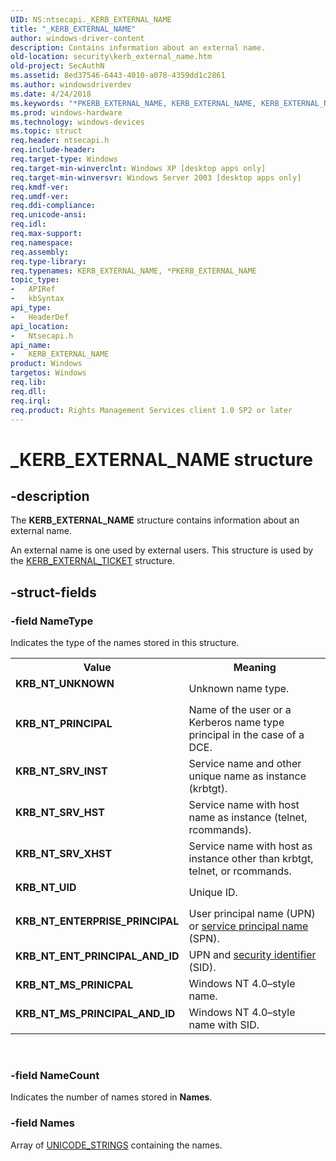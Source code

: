 ```yaml
---
UID: NS:ntsecapi._KERB_EXTERNAL_NAME
title: "_KERB_EXTERNAL_NAME"
author: windows-driver-content
description: Contains information about an external name.
old-location: security\kerb_external_name.htm
old-project: SecAuthN
ms.assetid: 8ed37546-6443-4010-a078-4359dd1c2861
ms.author: windowsdriverdev
ms.date: 4/24/2018
ms.keywords: "*PKERB_EXTERNAL_NAME, KERB_EXTERNAL_NAME, KERB_EXTERNAL_NAME structure [Security], KRB_NT_ENTERPRISE_PRINCIPAL, KRB_NT_ENT_PRINCIPAL_AND_ID, KRB_NT_MS_PRINCIPAL_AND_ID, KRB_NT_MS_PRINICPAL, KRB_NT_PRINCIPAL, KRB_NT_SRV_HST, KRB_NT_SRV_INST, KRB_NT_SRV_XHST, KRB_NT_UID, KRB_NT_UNKNOWN, PKERB_EXTERNAL_NAME, PKERB_EXTERNAL_NAME structure pointer [Security], _KERB_EXTERNAL_NAME, _lsa_kerb_external_name, ntsecapi/KERB_EXTERNAL_NAME, ntsecapi/PKERB_EXTERNAL_NAME, security.kerb_external_name"
ms.prod: windows-hardware
ms.technology: windows-devices
ms.topic: struct
req.header: ntsecapi.h
req.include-header: 
req.target-type: Windows
req.target-min-winverclnt: Windows XP [desktop apps only]
req.target-min-winversvr: Windows Server 2003 [desktop apps only]
req.kmdf-ver: 
req.umdf-ver: 
req.ddi-compliance: 
req.unicode-ansi: 
req.idl: 
req.max-support: 
req.namespace: 
req.assembly: 
req.type-library: 
req.typenames: KERB_EXTERNAL_NAME, *PKERB_EXTERNAL_NAME
topic_type:
-	APIRef
-	kbSyntax
api_type:
-	HeaderDef
api_location:
-	Ntsecapi.h
api_name:
-	KERB_EXTERNAL_NAME
product: Windows
targetos: Windows
req.lib: 
req.dll: 
req.irql: 
req.product: Rights Management Services client 1.0 SP2 or later
---
```


# _KERB_EXTERNAL_NAME structure


## -description


The <b>KERB_EXTERNAL_NAME</b> structure contains information about an external name.

An external name is one used by external users. This structure is used by the 
<a href="https://msdn.microsoft.com/742e2795-ec74-4856-a680-7a1c233a2934">KERB_EXTERNAL_TICKET</a> structure.


## -struct-fields




### -field NameType

Indicates the type of the names stored in this structure.

<table>
<tr>
<th>Value</th>
<th>Meaning</th>
</tr>
<tr>
<td width="40%"><a id="KRB_NT_UNKNOWN"></a><a id="krb_nt_unknown"></a><dl>
<dt><b>KRB_NT_UNKNOWN</b></dt>
</dl>
</td>
<td width="60%">
Unknown name type.

</td>
</tr>
<tr>
<td width="40%"><a id="KRB_NT_PRINCIPAL"></a><a id="krb_nt_principal"></a><dl>
<dt><b>KRB_NT_PRINCIPAL</b></dt>
</dl>
</td>
<td width="60%">
Name of the user or a Kerberos name type principal in the case of a DCE.

</td>
</tr>
<tr>
<td width="40%"><a id="KRB_NT_SRV_INST"></a><a id="krb_nt_srv_inst"></a><dl>
<dt><b>KRB_NT_SRV_INST</b></dt>
</dl>
</td>
<td width="60%">
Service name and other unique name as instance (krbtgt).

</td>
</tr>
<tr>
<td width="40%"><a id="KRB_NT_SRV_HST"></a><a id="krb_nt_srv_hst"></a><dl>
<dt><b>KRB_NT_SRV_HST</b></dt>
</dl>
</td>
<td width="60%">
Service name with host name as instance (telnet, rcommands).

</td>
</tr>
<tr>
<td width="40%"><a id="KRB_NT_SRV_XHST"></a><a id="krb_nt_srv_xhst"></a><dl>
<dt><b>KRB_NT_SRV_XHST</b></dt>
</dl>
</td>
<td width="60%">
Service name with host as instance other than krbtgt, telnet, or rcommands.

</td>
</tr>
<tr>
<td width="40%"><a id="KRB_NT_UID"></a><a id="krb_nt_uid"></a><dl>
<dt><b>KRB_NT_UID</b></dt>
</dl>
</td>
<td width="60%">
Unique ID.

</td>
</tr>
<tr>
<td width="40%"><a id="KRB_NT_ENTERPRISE_PRINCIPAL"></a><a id="krb_nt_enterprise_principal"></a><dl>
<dt><b>KRB_NT_ENTERPRISE_PRINCIPAL</b></dt>
</dl>
</td>
<td width="60%">
User principal name (UPN) or <a href="https://msdn.microsoft.com/3e9d7672-2314-45c8-8178-5a0afcfd0c50">service principal name</a> (SPN).

</td>
</tr>
<tr>
<td width="40%"><a id="KRB_NT_ENT_PRINCIPAL_AND_ID"></a><a id="krb_nt_ent_principal_and_id"></a><dl>
<dt><b>KRB_NT_ENT_PRINCIPAL_AND_ID</b></dt>
</dl>
</td>
<td width="60%">
UPN and <a href="https://msdn.microsoft.com/3e9d7672-2314-45c8-8178-5a0afcfd0c50">security identifier</a> (SID).

</td>
</tr>
<tr>
<td width="40%"><a id="KRB_NT_MS_PRINICPAL"></a><a id="krb_nt_ms_prinicpal"></a><dl>
<dt><b>KRB_NT_MS_PRINICPAL</b></dt>
</dl>
</td>
<td width="60%">
Windows NT 4.0–style name.

</td>
</tr>
<tr>
<td width="40%"><a id="KRB_NT_MS_PRINCIPAL_AND_ID"></a><a id="krb_nt_ms_principal_and_id"></a><dl>
<dt><b>KRB_NT_MS_PRINCIPAL_AND_ID</b></dt>
</dl>
</td>
<td width="60%">
Windows NT 4.0–style name with SID.

</td>
</tr>
</table>
 


### -field NameCount

Indicates the number of names stored in <b>Names</b>.


### -field Names

Array of 
<a href="https://msdn.microsoft.com/4687d63a-4e58-4181-a48f-2724e5015e77">UNICODE_STRINGS</a> containing the names.

